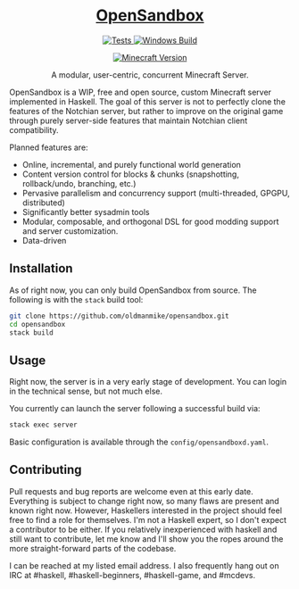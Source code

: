 <h1 align="center">
  <a href="https://github.com/oldmanmike/opensandbox">
    OpenSandbox
  </a>
</h1>

<p align="center">
  <a href="https://travis-ci.org/oldmanmike/opensandbox">
    <img alt="Tests"
      src="https://img.shields.io/travis/oldmanmike/opensandbox.svg?style=flat-square">
  </a>
  <a href="https://ci.appveyor.com/project/oldmanmike/opensandbox">
    <img alt="Windows Build"
      src="https://ci.appveyor.com/api/projects/status/ox9dg4awdh09wih1">
  </a>
</p>
<p align="center">
  <a href="http://minecraft.gamepedia.com/1.10">
    <img alt="Minecraft Version"
      src="https://img.shields.io/badge/Minecraft%20Version-1.10-blue.svg?style=flat-square">
  </a>
</p>

<p align="center">
  A modular, user-centric, concurrent Minecraft Server.
</p>

OpenSandbox is a WIP, free and open source, custom Minecraft server implemented in Haskell.
The goal of this server is not to perfectly clone the features of the Notchian server, but rather to improve on the original game through purely server-side features that maintain Notchian client compatibility.

Planned features are:
* Online, incremental, and purely functional world generation
* Content version control for blocks & chunks (snapshotting, rollback/undo, branching, etc.)
* Pervasive parallelism and concurrency support (multi-threaded, GPGPU, distributed)
* Significantly better sysadmin tools
* Modular, composable, and orthogonal DSL for good modding support and server customization.
* Data-driven

## Installation

As of right now, you can only build OpenSandbox from source.
The following is with the `stack` build tool:
```bash
git clone https://github.com/oldmanmike/opensandbox.git
cd opensandbox
stack build
```

## Usage

Right now, the server is in a very early stage of development. You can login in the technical sense, but not much else.

You currently can launch the server following a successful build via:
```bash
stack exec server
```

Basic configuration is available through the `config/opensandboxd.yaml`.

## Contributing

Pull requests and bug reports are welcome even at this early date. Everything is subject to change right now, so many flaws are present and known right now. However, Haskellers interested in the project should feel free to find a role for themselves. I'm not a Haskell expert, so I don't expect a contributor to be either. If you relatively inexperienced with haskell and still want to contribute, let me know and I'll show you the ropes around the more straight-forward parts of the codebase.

I can be reached at my listed email address. I also frequently hang out on IRC at #haskell, #haskell-beginners, #haskell-game, and #mcdevs.
